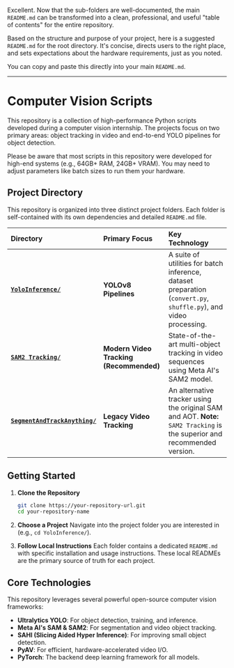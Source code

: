 Excellent. Now that the sub-folders are well-documented, the main `README.md` can be transformed into a clean, professional, and useful "table of contents" for the entire repository.

Based on the structure and purpose of your project, here is a suggested `README.md` for the root directory. It's concise, directs users to the right place, and sets expectations about the hardware requirements, just as you noted.

You can copy and paste this directly into your main `README.md`.

---

# Computer Vision Scripts

This repository is a collection of high-performance Python scripts developed during a computer vision internship. The projects focus on two primary areas: object tracking in video and end-to-end YOLO pipelines for object detection.

Please be aware that most scripts in this repository were developed for high-end systems (e.g., 64GB+ RAM, 24GB+ VRAM). You may need to adjust parameters like batch sizes to run them your hardware.

## Project Directory

This repository is organized into three distinct project folders. Each folder is self-contained with its own dependencies and detailed `README.md` file.

| Directory | Primary Focus | Key Technology |
| :--- | :--- | :--- |
| **[`YoloInference/`](./YoloInference/)** | **YOLOv8 Pipelines** | A suite of utilities for batch inference, dataset preparation (`convert.py`, `shuffle.py`), and video processing. |
| **[`SAM2 Tracking/`](./SAM2%20Tracking/)** | **Modern Video Tracking (Recommended)** | State-of-the-art multi-object tracking in video sequences using Meta AI's SAM2 model. |
| **[`SegmentAndTrackAnything/`](./SegmentAndTrackAnything/)** | **Legacy Video Tracking** | An alternative tracker using the original SAM and AOT. **Note:** `SAM2 Tracking` is the superior and recommended version. |

## Getting Started

1.  **Clone the Repository**
    ```bash
    git clone https://your-repository-url.git
    cd your-repository-name
    ```

2.  **Choose a Project**
    Navigate into the project folder you are interested in (e.g., `cd YoloInference/`).

3.  **Follow Local Instructions**
    Each folder contains a dedicated `README.md` with specific installation and usage instructions. These local READMEs are the primary source of truth for each project.

## Core Technologies

This repository leverages several powerful open-source computer vision frameworks:

-   **Ultralytics YOLO**: For object detection, training, and inference.
-   **Meta AI's SAM & SAM2**: For segmentation and video object tracking.
-   **SAHI (Slicing Aided Hyper Inference)**: For improving small object detection.
-   **PyAV**: For efficient, hardware-accelerated video I/O.
-   **PyTorch**: The backend deep learning framework for all models.
